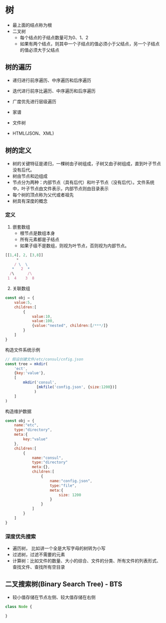# 树

- 最上面的结点称为根
- 二叉树
  - 每个结点的子结点数量可为0、1、2
  - 如果有两个结点，则其中一个子结点的值必须小于父结点，另一个子结点的值必须大于父结点

## 树的遍历

- 递归进行前序遍历、中序遍历和后序遍历
- 迭代进行前序比遍历、中序遍历和后序遍历
- 广度优先进行层级遍历



- 家谱
- 文件树
- HTML(JSON、XML)

## 树的定义

- 树的关键特征是递归，一棵树由子树组成，子树又由子树组成，直到叶子节点没有后代。
- 树由节点和边组成
- 节点分为两种：内部节点（具有后代）和叶子节点（没有后代）。文件系统中，叶子节点由文件表示，内部节点则由目录表示
- 每个树的顶点称为父代或者祖先
- 树具有深度的概念

### 定义

1. 嵌套数组
   - 根节点是数组本身
   - 所有元素都是子结点
   - 如果子级不是数组，则视为叶节点，否则视为内部节点。

```js
[[1,4], 2, [3,8]]
	 *
    / \  \    
   *   2  *
  /\	  /\
 1  4	 3  8
```

2. 关联数组

```js
const obj = {
    value:5, 
    children:[
        {
            value:10,
            value:100,
            {value:"nested", children:[/***/]}
        }
    ]
}
```

构造文件系统示例

```js
// 假设创建文件/etc/consul/cnfig.json
const tree = mkdir(
	'ect',
    {key:'value'},
    [
        mkdir('consul',
              [mkfile('config.json', {size:1200})]
             )
    ]
)
```

构造维护数据

```js
const obj = {
    name:"etc",
    type:"directory",
    meta:{
        key:"value"
    },
    children:[
        {
            name:"consul",
            type:"directory"
            meta:{},
       		children:[
        		{
        			name:"config.json",
        			type:"file",
        			meta:{
        				size: 1200
        			}
        		}
    		]
        }
    ]
}
```

### 深度优先搜索

- 遍历树， 比如讲一个全是大写字母的树转为小写
- 过滤树，过滤不需要的元素
- 计算树：比如文件的数量、大小的综合、文件的分类、所有文件的列表形式、查找文件、查找所有空目录

## 二叉搜索树(Binary Search Tree) - BTS

- 较小值存储在节点左侧、较大值存储在右侧

```js
class Node {
    
}
```


